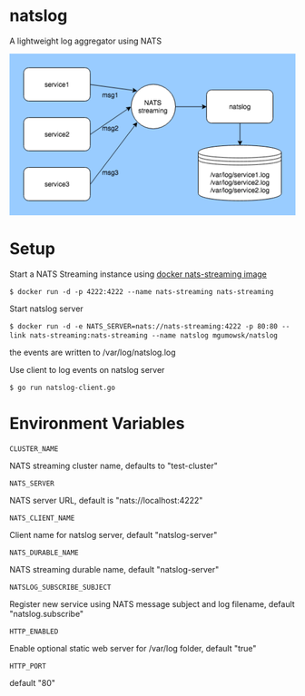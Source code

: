 # natslog
A lightweight log aggregator using NATS

![natslog](https://raw.githubusercontent.com/mgumowsk/natslog/naster/natslog.png)

# Setup
Start a NATS Streaming instance using [docker nats-streaming image](https://hub.docker.com/_/nats-streaming/)
```
$ docker run -d -p 4222:4222 --name nats-streaming nats-streaming
```

Start natslog server
```
$ docker run -d -e NATS_SERVER=nats://nats-streaming:4222 -p 80:80 --link nats-streaming:nats-streaming --name natslog mgumowsk/natslog
```
the events are written to /var/log/natslog.log


Use client to log events on natslog server
```
$ go run natslog-client.go
```

# Environment Variables
    CLUSTER_NAME
NATS streaming cluster name, defaults to "test-cluster"

    NATS_SERVER

NATS server URL, default is "nats://localhost:4222"

    NATS_CLIENT_NAME
    
Client name for natslog server, default "natslog-server"

    NATS_DURABLE_NAME
    
NATS streaming durable name, default "natslog-server"

    NATSLOG_SUBSCRIBE_SUBJECT
    
Register new service using NATS message subject and log filename, default "natslog.subscribe"

    HTTP_ENABLED
    
Enable optional static web server for /var/log folder, default "true"

    HTTP_PORT

default "80"

